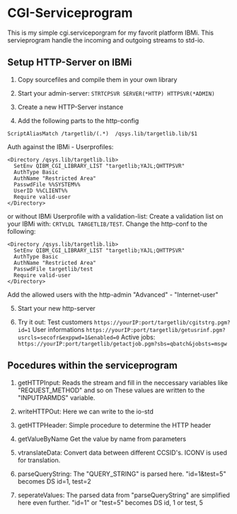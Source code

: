 # CGI-Serviceprogram

This is my simple cgi.serviceporgram for my favorit platform IBMi.
This servieprogram handle the incoming and outgoing streams to std-io.

## Setup HTTP-Server on IBMi
1. Copy sourcefiles and compile them in your own library

2. Start your admin-server: ```STRTCPSVR SERVER(*HTTP) HTTPSVR(*ADMIN)```

3. Create a new HTTP-Server instance

4. Add the following parts to the http-config


```ScriptAliasMatch /targetlib/(.*)  /qsys.lib/targetlib.lib/$1```

Auth against the IBMi - Userprofiles:
```
<Directory /qsys.lib/targetlib.lib>
  SetEnv QIBM_CGI_LIBRARY_LIST "targetlib;YAJL;QHTTPSVR"
  AuthType Basic
  AuthName "Restricted Area"
  PasswdFile %%SYSTEM%%
  UserID %%CLIENT%%
  Require valid-user
</Directory>
```
or without IBMi Userprofile with a validation-list:
Create a validation list on your IBMi with: ```CRTVLDL TARGETLIB/TEST```.
Change the http-conf to the following:
```
<Directory /qsys.lib/targetlib.lib>
  SetEnv QIBM_CGI_LIBRARY_LIST "targetlib;YAJL;QHTTPSVR"
  AuthType Basic
  AuthName "Restricted Area"
  PasswdFile targetlib/test
  Require valid-user
</Directory>
```
Add the allowed users with the http-admin "Advanced" - "Internet-user"

5. Start your new http-server

6. Try it out:
Test customers
```https://yourIP:port/targetlib/cgitstrg.pgm?id=1```
User informations
```https://yourIP:port/targetlib/getusrinf.pgm?usrcls=secofr&exppwd=1&enabled=0```
Active jobs:
```https://yourIP:port/targetlib/getactjob.pgm?sbs=qbatch&jobsts=msgw```


## Pocedures within the serviceprogram

1. getHTTPInput:
Reads the stream and fill in the neccessary variables like "REQUEST_METHOD" and so on
These values are written to the "INPUTPARMDS" variable.

2. writeHTTPOut:
Here we can write to the io-std

3. getHTTPHeader:
Simple procedure to determine the HTTP header

4. getValueByName
Get the value by name from parameters

5. vtranslateData:
Convert data between different CCSID's.
ICONV is used for translation.

6. parseQueryString:
The "QUERY_STRING" is parsed here.
"id=1&test=5" becomes DS id=1, test=2

7. seperateValues:
The parsed data from "parseQueryString" are simplified here even further. 
"id=1" or "test=5" becomes DS id, 1 or test, 5
